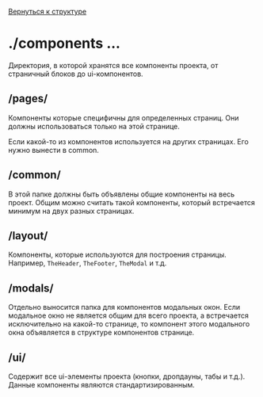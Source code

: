 [Вернуться к структуре](../README.md)
# ./components ...

Директория, в которой хранятся все компоненты проекта, от страничный блоков до ui-компонентов.

## /pages/
Компоненты которые специфичны для определенных страниц. Они должны использоваться только на этой странице.

Если какой-то из компонентов используется на других страницах. Его нужно вынести в common.

## /common/

В этой папке должны быть объявлены общие компоненты на весь проект. Общим можно считать такой
компоненты, который встречается минимум на двух разных страницах.

## /layout/

Компоненты, которые используются для построения страницы. Например, `TheHeader`, `TheFooter`, `TheModal` и т.д.

## /modals/

Отдельно выносится папка для компонентов модальных окон. Если модальное окно не является общим для
всего проекта, а встречается исключительно на какой-то странице, то компонент этого модального окна
объявляется в структуре компонентов странице.

## /ui/

Содержит все ui-элементы проекта (кнопки, дропдауны, табы и т.д.). Данные компоненты являются
стандартизированным.
